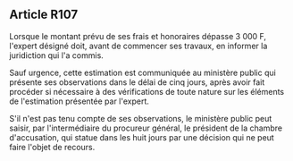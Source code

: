 Article R107
----
Lorsque le montant prévu de ses frais et honoraires dépasse 3 000 F, l'expert
désigné doit, avant de commencer ses travaux, en informer la juridiction qui l'a
commis.

Sauf urgence, cette estimation est communiquée au ministère public qui présente
ses observations dans le délai de cinq jours, après avoir fait procéder si
nécessaire à des vérifications de toute nature sur les éléments de l'estimation
présentée par l'expert.

S'il n'est pas tenu compte de ses observations, le ministère public peut saisir,
par l'intermédiaire du procureur général, le président de la chambre
d'accusation, qui statue dans les huit jours par une décision qui ne peut faire
l'objet de recours.
